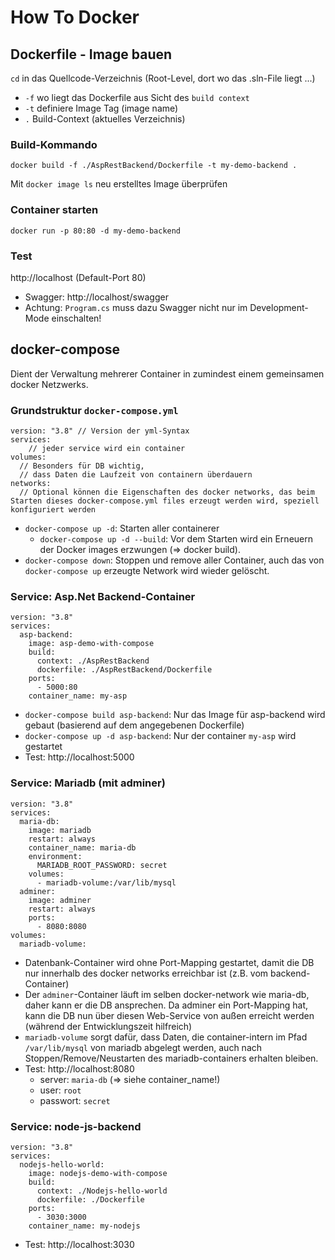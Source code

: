 # How To Docker

## Dockerfile - Image bauen

```cd``` in das Quellcode-Verzeichnis (Root-Level, dort wo das .sln-File liegt ...)

- ```-f``` wo liegt das Dockerfile aus Sicht des ```build context```
- ```-t``` definiere Image Tag (image name)
- ```.``` Build-Context (aktuelles Verzeichnis)

### Build-Kommando
```docker build -f ./AspRestBackend/Dockerfile -t my-demo-backend .```

Mit ```docker image ls``` neu erstelltes Image überprüfen

### Container starten
```docker run -p 80:80 -d my-demo-backend```

### Test
http://localhost (Default-Port 80)
- Swagger: http://localhost/swagger 
- Achtung: ```Program.cs``` muss dazu Swagger nicht nur im Development-Mode einschalten!

## docker-compose

Dient der Verwaltung mehrerer Container in zumindest einem gemeinsamen docker Netzwerks.

### Grundstruktur ```docker-compose.yml```
```
version: "3.8" // Version der yml-Syntax
services:
    // jeder service wird ein container
volumes:
  // Besonders für DB wichtig, 
  // dass Daten die Laufzeit von containern überdauern
networks:
  // Optional können die Eigenschaften des docker networks, das beim Starten dieses docker-compose.yml files erzeugt werden wird, speziell konfiguriert werden
```

- ```docker-compose up -d```: Starten aller containerer
    - ```docker-compose up -d --build```: Vor dem Starten wird ein Erneuern der Docker images erzwungen (=> docker build).
- ```docker-compose down```: Stoppen und remove aller Container, auch das von ```docker-compose up``` erzeugte Network wird wieder gelöscht.

### Service: Asp.Net Backend-Container
```
version: "3.8"
services:
  asp-backend:
    image: asp-demo-with-compose
    build:
      context: ./AspRestBackend
      dockerfile: ./AspRestBackend/Dockerfile
    ports:
      - 5000:80
    container_name: my-asp
```

- ```docker-compose build asp-backend```: Nur das Image für asp-backend wird gebaut (basierend auf dem angegebenen Dockerfile)
- ```docker-compose up -d asp-backend```: Nur der container ```my-asp``` wird gestartet
- Test: http://localhost:5000

### Service: Mariadb (mit adminer)

```
version: "3.8"
services:
  maria-db:
    image: mariadb
    restart: always
    container_name: maria-db
    environment:
      MARIADB_ROOT_PASSWORD: secret
    volumes: 
      - mariadb-volume:/var/lib/mysql
  adminer:
    image: adminer
    restart: always
    ports:
      - 8080:8080
volumes:
  mariadb-volume:
```

- Datenbank-Container wird ohne Port-Mapping gestartet, damit die DB nur innerhalb des docker networks erreichbar ist (z.B. vom backend-Container)
- Der ```adminer```-Container läuft im selben docker-network wie maria-db, daher kann er die DB ansprechen. Da adminer ein Port-Mapping hat, kann die DB nun über diesen Web-Service von außen erreicht werden (während der Entwicklungszeit hilfreich)
- ```mariadb-volume``` sorgt dafür, dass Daten, die container-intern im Pfad ```/var/lib/mysql``` von mariadb abgelegt werden, auch nach Stoppen/Remove/Neustarten des mariadb-containers erhalten bleiben.
- Test: http://localhost:8080
    - server: ```maria-db``` (=> siehe container_name!) 
    - user: ```root```
    - passwort: ```secret```

### Service: node-js-backend

```
version: "3.8"
services:
  nodejs-hello-world:
    image: nodejs-demo-with-compose
    build:
      context: ./Nodejs-hello-world
      dockerfile: ./Dockerfile
    ports:
      - 3030:3000
    container_name: my-nodejs
```

- Test: http://localhost:3030